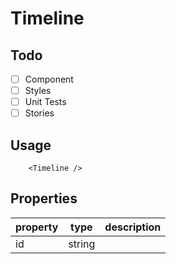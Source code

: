 # Timeline

## Todo

- [ ] Component
- [ ] Styles
- [ ] Unit Tests
- [ ] Stories

## Usage

```tsx
    <Timeline />
```

## Properties
| property | type   | description |
|----------|--------|-------------|
| id       | string |             |
